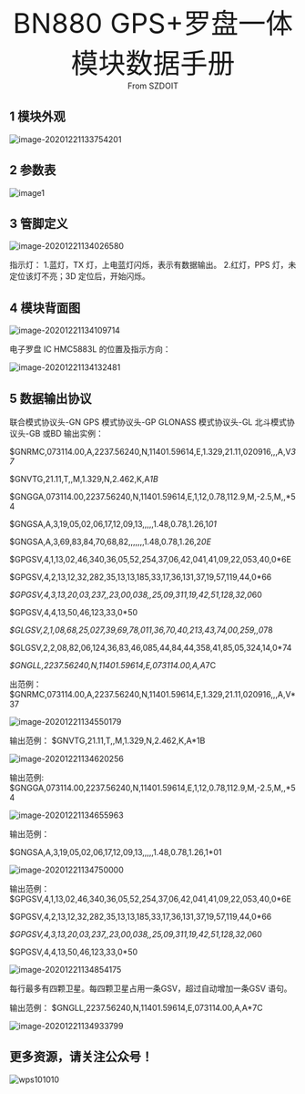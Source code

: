 <center><font size=10> BN880 GPS+罗盘一体模块数据手册 </center></font>
<center> From SZDOIT</center>

## 1 模块外观

![image-20201221133754201](image-20201221133754201.png)

## 2 参数表

![image1](image1.png)

## 3 管脚定义

![image-20201221134026580](image-20201221134026580.png)

指示灯：
1.蓝灯，TX 灯，上电蓝灯闪烁，表示有数据输出。
2.红灯，PPS 灯，未定位该灯不亮；3D 定位后，开始闪烁。

## 4 模块背面图

![image-20201221134109714](image-20201221134109714.png)

电子罗盘 IC HMC5883L 的位置及指示方向：

![image-20201221134132481](image-20201221134132481.png)

## 5 数据输出协议

联合模式协议头-GN
GPS 模式协议头-GP
GLONASS 模式协议头-GL
北斗模式协议头-GB 或BD
输出实例：

$GNRMC,073114.00,A,2237.56240,N,11401.59614,E,1.329,21.11,020916,,,A,V*37*

$GNVTG,21.11,T,,M,1.329,N,2.462,K,A*1B*

$GNGGA,073114.00,2237.56240,N,11401.59614,E,1,12,0.78,112.9,M,-2.5,M,,*54

$GNGSA,A,3,19,05,02,06,17,12,09,13,,,,,1.48,0.78,1.26,1*01*

$GNGSA,A,3,69,83,84,70,68,82,,,,,,,1.48,0.78,1.26,2*0E*

$GPGSV,4,1,13,02,46,340,36,05,52,254,37,06,42,041,41,09,22,053,40,0*6E

$GPGSV,4,2,13,12,32,282,35,13,13,185,33,17,36,131,37,19,57,119,44,0*66

*$GPGSV,4,3,13,20,03,237,,23,00,038,,25,09,311,19,42,51,128,32,0*60

$GPGSV,4,4,13,50,46,123,33,0*50

*$GLGSV,2,1,08,68,25,027,39,69,78,011,36,70,40,213,43,74,00,259,,0*78

$GLGSV,2,2,08,82,06,124,36,83,46,085,44,84,44,358,41,85,05,324,14,0*74

*$GNGLL,2237.56240,N,11401.59614,E,073114.00,A,A*7C

出范例：
$GNRMC,073114.00,A,2237.56240,N,11401.59614,E,1.329,21.11,020916,,,A,V*37

![image-20201221134550179](image-20201221134550179.png)

输出范例：
$GNVTG,21.11,T,,M,1.329,N,2.462,K,A*1B

![image-20201221134620256](image-20201221134620256.png)

输出范例:
$GNGGA,073114.00,2237.56240,N,11401.59614,E,1,12,0.78,112.9,M,-2.5,M,,*54

![image-20201221134655963](image-20201221134655963.png)

输出范例：

$GNGSA,A,3,19,05,02,06,17,12,09,13,,,,,1.48,0.78,1.26,1*01

![image-20201221134750000](image-20201221134750000.png)

输出范例：
$GPGSV,4,1,13,02,46,340,36,05,52,254,37,06,42,041,41,09,22,053,40,0*6E

$GPGSV,4,2,13,12,32,282,35,13,13,185,33,17,36,131,37,19,57,119,44,0*66

*$GPGSV,4,3,13,20,03,237,,23,00,038,,25,09,311,19,42,51,128,32,0*60

$GPGSV,4,4,13,50,46,123,33,0*50

![image-20201221134854175](image-20201221134854175.png)

每行最多有四颗卫星。每四颗卫星占用一条GSV，超过自动增加一条GSV 语句。

输出范例：
$GNGLL,2237.56240,N,11401.59614,E,073114.00,A,A*7C

![image-20201221134933799](image-20201221134933799.png)

## 更多资源，请关注公众号！

![wps101010](wps101010.png)
